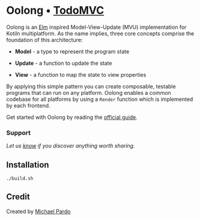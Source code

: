 # Oolong • [TodoMVC](http://todomvc.com)

Oolong is an [Elm](https://guide.elm-lang.org/architecture) inspired Model-View-Update (MVU) implementation for Kotiln multiplatform. As the name implies, three core concepts comprise the foundation of this architecture: 

* **Model** - a type to represent the program state

* **Update** - a function to update the state

* **View** - a function to map the state to view properties

By applying this simple pattern you can create composable, testable programs that can run on any platform. Oolong enables a common codebase for all platforms by using a `Render` function which is implemented by each frontend.

Get started with Oolong by reading the [official guide](https://oolong-kt.org/).

### Support

*Let us [know](https://github.com/tastejs/todomvc/issues) if you discover anything worth sharing.*

## Installation

```
./build.sh
```

## Credit

Created by [Michael Pardo](http://michaelpardo.com)
